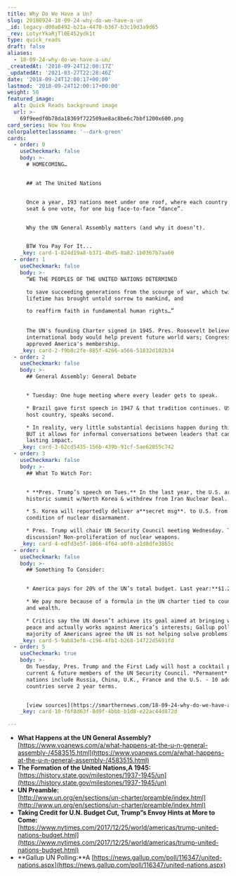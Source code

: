 ```yaml
---
title: Why Do We Have a Un?
slug: 20180924-18-09-24-why-do-we-have-a-un
_id: legacy-d00a0492-b21a-4470-b367-b3c19d3a9d65
_rev: LotyrYkaRjTl0E452ydk1t
type: quick_reads
draft: false
aliases:
  - 18-09-24-why-do-we-have-a-un/
_createdAt: '2018-09-24T12:00:17Z'
_updatedAt: '2021-03-27T22:28:46Z'
date: '2018-09-24T12:00:17+00:00'
lastmod: '2018-09-24T12:00:17+00:00'
weight: 50
featured_image:
  alt: Quick Reads background image
  url: >-
    69f9eedf0b78da18369f722509ae8ac8be6c7bbf1200x600.png
card_series: Now You Know
colorpaletteclassname: '--dark-green'
cards:
  - order: 0
    useCheckmark: false
    body: >-
      # HOMECOMING…


      ## at The United Nations


      Once a year, 193 nations meet under one roof, where each country has one
      seat & one vote, for one big face-to-face “dance”.


      Why the UN General Assembly matters (and why it doesn’t).


      BTW You Pay For It...
    _key: card-1-824d19a8-b371-4bd5-8a82-1b0367b7aa60
  - order: 1
    useCheckmark: false
    body: >-
      “WE THE PEOPLES OF THE UNITED NATIONS DETERMINED  

      to save succeeding generations from the scourge of war, which twice in our
      lifetime has brought untold sorrow to mankind, and  

      to reaffirm faith in fundamental human rights…”  
        
        
      The UN's founding Charter signed in 1945. Pres. Roosevelt believed an
      international body would help prevent future world wars; Congress agreed &
      approved America's membership.
    _key: card-2-f9b8c2fe-885f-4266-a566-51832d102b34
  - order: 2
    useCheckmark: false
    body: >-
      ## General Assembly: General Debate


      * Tuesday: One huge meeting where every leader gets to speak.

      * Brazil gave first speech in 1947 & that tradition continues. USA, the
      host country, speaks second.

      * In reality, very little substantial decisions happen during this time,
      BUT it allows for informal conversations between leaders that can have a
      lasting impact.
    _key: card-3-62cd5435-156b-439b-91cf-5ae62855c742
  - order: 3
    useCheckmark: false
    body: >-
      ## What To Watch For:


      * **Pres. Trump’s speech on Tues.** In the last year, the U.S. arranged a
      historic summit w/North Korea & withdrew from Iran Nuclear Deal.

      * S. Korea will reportedly deliver a**secret msg**. to U.S. from NoKo: a
      condition of nuclear disarmament.

      * Pres. Trump will chair UN Security Council meeting Wednesday. Topic of
      discussion? Non-proliferation of nuclear weapons.
    _key: card-4-edfd3e5f-1866-4f64-a0f0-a1d8dfe3865c
  - order: 4
    useCheckmark: false
    body: >-
      ## Something To Consider:


      * America pays for 20% of the UN’s total budget. Last year:**$1.2B**

      * We pay more because of a formula in the UN charter tied to country size
      and wealth.

      * Critics say the UN doesn’t achieve its goal aimed at bringing world
      peace and actually works against America’s interests; Gallup poll =
      majority of Americans agree the UN is not helping solve problems.
    _key: card-5-9ab83ef6-c196-4fb1-b268-14722d5691fd
  - order: 5
    useCheckmark: true
    body: >-
      On Tuesday, Pres. Trump and the First Lady will host a cocktail party for
      current & future members of the UN Security Council. *Permanent* member
      nations include Russia, China, U.K., France and the U.S. - 10 additional
      countries serve 2 year terms.


      [view sources](https://smarthernews.com/18-09-24-why-do-we-have-a-un/)
    _key: card-10-f6f8d63f-8d9f-4bbb-b1d8-e22ac44d872d

---
```

* **What Happens at the UN General Assembly?**  
[https://www.voanews.com/a/what-happens-at-the-u-n-general-assembly-/4583515.html](https://www.voanews.com/a/what-happens-at-the-u-n-general-assembly-/4583515.html)
* **The Formation of the United Nations,A 1945:**  
[https://history.state.gov/milestones/1937-1945/un](https://history.state.gov/milestones/1937-1945/un)
* **UN Preamble:**  
[http://www.un.org/en/sections/un-charter/preamble/index.html](http://www.un.org/en/sections/un-charter/preamble/index.html)
* **Taking Credit for U.N. Budget Cut, Trump”s Envoy Hints at More to Come:**  
[https://www.nytimes.com/2017/12/25/world/americas/trump-united-nations-budget.html](https://www.nytimes.com/2017/12/25/world/americas/trump-united-nations-budget.html)
* **Gallup UN Polling:**A [https://news.gallup.com/poll/116347/united-nations.aspx](https://news.gallup.com/poll/116347/united-nations.aspx)